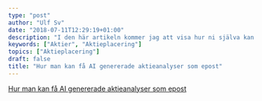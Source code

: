 ```yaml
---
type: "post"
author: "Ulf Sv"
date: "2018-07-11T12:29:19+01:00"
description: "I den här artikeln kommer jag att visa hur ni själva kan analysera aktier på Stockholmsbörsen med hjälp av AI. Det jag skrev om var vilka möjligheter som djupinlärning kombinerat med teknisk analys kan ge och ännu bättre kan det fungera om man kombinerar det med en momentumstrategi eller strategi baserad på risk i förhållande till avkastning."
keywords: ["Aktier", "Aktieplacering"]
topics: ["Aktieplacering"]
draft: false
title: "Hur man kan få AI genererade aktieanalyser som epost"
---
```



[Hur man kan få AI genererade aktieanalyser som epost][1]


  [1]: https://www.linkedin.com/pulse/hur-man-kan-f%C3%A5-ai-genererade-aktieanalyser-som-epost-ulf-e-svensson/
